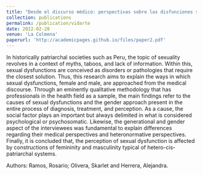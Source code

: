 ```yaml
---
title: "Desde el discurso médico: perspectivas sobre las disfunciones sexuales femeninas y masculinas en el Perú contemporáneo"
collection: publications
permalink: /publication/vidarte
date: 2022-02-28
venue: 'La Colmena'
paperurl: 'http://academicpages.github.io/files/paper2.pdf'
---
```

In historically patriarchal societies such as Peru, the topic of sexuality revolves in a context of myths,
taboos, and lack of information. Within this, sexual dysfunctions are conceived as disorders or
pathologies that require the closest solution. Thus, this research aims to explain the ways in which
sexual dysfunctions, female and male, are approached from the medical discourse. Through an
eminently qualitative methodology that has professionals in the health field as a sample, the main
findings refer to the causes of sexual dysfunctions and the gender approach present in the entire
process of diagnosis, treatment, and perception. As a cause, the social factor plays an important but
always delimited in what is considered psychological or psychosomatic. Likewise, the generational and
gender aspect of the interviewees was fundamental to explain differences regarding their medical
perspectives and heteronormative perspectives. Finally, it is concluded that, the perception of sexual
dysfunction is affected by constructions of femininity and masculinity typical of hetero-cis-patriarchal
systems.


Authors: Ramos, Rosario; Olivera, Skarlet and Herrera, Alejandra.